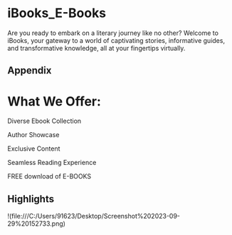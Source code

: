 
# iBooks_E-Books

Are you ready to embark on a literary journey like no other? Welcome to iBooks, your gateway to a world of captivating stories, informative guides, and transformative knowledge, all at your fingertips virtually.




## Appendix

# What We Offer:

Diverse Ebook Collection

Author Showcase

Exclusive Content

Seamless Reading Experience

FREE download of E-BOOKS


## Highlights

!(file:///C:/Users/91623/Desktop/Screenshot%202023-09-29%20152733.png)

